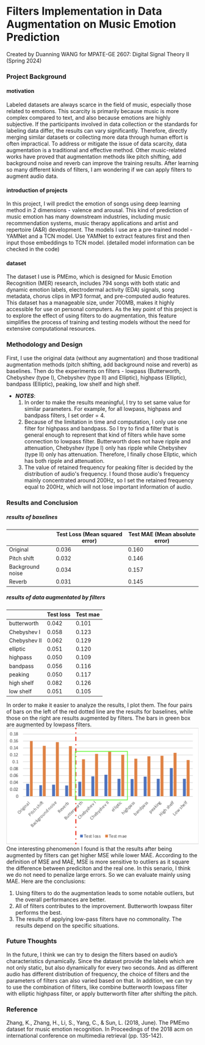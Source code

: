 # Filters Implementation in Data Augmentation on Music Emotion Prediction
Created by Duanning WANG for MPATE-GE 2607: Digital Signal Theory II (Spring 2024)
### Project Background
#### motivation
Labeled datasets are always scarce in the field of music, especially those related to emotions. This scarcity is primarily because music is more complex compared to text, and also because emotions are highly subjective. If the participants involved in data collection or the standards for labeling data differ, the results can vary significantly. Therefore, directly merging similar datasets or collecting more data through human effort is often impractical. To address or mitigate the issue of data scarcity, data augmentation is a traditional and effective method. Other music-related works have proved that augmentation methods like pitch shifting, add background noise and reverb can improve the training results. After learning so many different kinds of filters, I am wondering if we can apply filters to augment audio data.
#### introduction of projects
In this project, I will predict the emotion of songs using deep learning method in 2 dimensions - valence and arousal. This kind of prediction of music emotion has many downstream industries, including music recommendation systems, music therapy applications and artist and repertoire (A&R) development.
The models I use are a pre-trained model - YAMNet and a TCN model. Use YAMNet to extract features first and then input those embeddings to TCN model. (detailed model information can be checked in the code)
#### dataset
The dataset I use is PMEmo, which is designed for Music Emotion Recognition (MER) research, includes 794 songs with both static and dynamic emotion labels, electrodermal activity (EDA) signals, song metadata, chorus clips in MP3 format, and pre-computed audio features. This dataset has a manageable size, under 700MB, makes it highly accessible for use on personal computers. As the key point of this project is to explore the effect of using filters to do augmentation, this feature simplifies the process of training and testing models without the need for extensive computational resources.
### Methodology and Design  
First, I use the original data (without any augmentation) and those traditional augmentation methods (pitch shifting, add background noise and reverb) as baselines.
Then do the experiments on filters - lowpass (Butterworth, Chebyshev (type I), Chebyshev (type II) and Elliptic), highpass (Elliptic), bandpass (Elliptic), peaking, low shelf and high shelf.
* __*NOTES*__: 
  1. In order to make the results meaningful, I try to set same value for similar parameters. For example, for all lowpass, highpass and bandpass filters, I set order = 4.
  2. Because of the limitation in time and computation, I only use one filter for highpass and bandpass. So I try to find a filter that is general enough to represent that kind of filters while have some connection to lowpass filter. Butterworth does not have ripple and attenuation, Chebyshev (type I) only has ripple while Chebyshev (type II) only has attenuation. Therefore, I finally chose Ellptic, which has both ripple and attenuation.
  3. The value of retained frequency for peaking filter is decided by the distribution of audio's frequency. I found those audio's frequency mainly concentrated around 200Hz, so I set the retained frequency equal to 200Hz, which will not lose important information of audio.
### Results and Conclusion
##### results of baselines
|                  | Test Loss  (Mean squared error) | Test MAE  (Mean absolute error) |
|------------------|---------------------------------|---------------------------------|
| Original         | 0.036                           | 0.160                           |
| Pitch shift      | 0.032                           | 0.146                           |
| Background noise | 0.034                           | 0.157                           |
| Reverb           | 0.031                           | 0.145                           |
##### results of data augmentated by filters
|              | Test loss           | Test mae            |
|--------------|---------------------|---------------------|
| butterworth  | 0.042 | 0.101 |
| Chebyshev I  | 0.058 | 0.123 |
| Chebyshev II | 0.062 | 0.129 |
| elliptic     | 0.051  | 0.120 |
| highpass     | 0.050 | 0.109  |
| bandpass     | 0.056 | 0.116 |
| peaking      | 0.050 | 0.117 |
| high shelf   | 0.082 | 0.126  |
| low shelf    | 0.051 | 0.105 |

In order to make it easier to analyze the results, I plot them. The four pairs of bars on the left of the red dotted line are the results for baselines, while those on the right are results augmented by filters. The bars in green box are augmented by lowpass filters.
![results](./plot.png)
One interesting phenomenon I found is that the results after being augmented by filters can get higher MSE while lower MAE. According to the definition of MSE and MAE, MSE is more sensitive to outliers as it square the difference between prediciton and the real one. In this senario, I think we do not need to penalize large errors. So we can evaluate mainly using MAE. Here are the conclusions:
1. Using filters to do the augmentation leads to some notable outliers, but the overall performances are better.
2. All of filters contributes to the improvement. Butterworth lowpass filter performs the best.
3. The results of applying low-pass filters have no commonality. The results depend on the specific situations.
### Future Thoughts
In the future, I think we can try to design the filters based on audio’s characteristics dynamically. Since the dataset provide the labels which are not only static, but also dynamically for every two seconds. And as different audio has different distribution of frequency, the choice of filters and the parameters of filters can also varied based on that.
In addition, we can try to use the combination of filters, like combine butterworth lowpass filter with elliptic highpass filter, or apply butterworth filter after shifting the pitch.
### Reference
Zhang, K., Zhang, H., Li, S., Yang, C., & Sun, L. (2018, June). The PMEmo dataset for music emotion recognition. In Proceedings of the 2018 acm on international
conference on multimedia retrieval (pp. 135-142).
